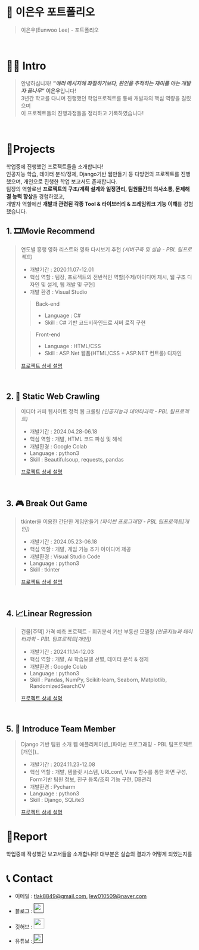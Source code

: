# 📜 이은우 포트폴리오

> 이은우(Eunwoo Lee) - 포트폴리오

<br />

# 🙋‍♂️ Intro

> 안녕하십니까! ***"에러 메시지에 좌절하기보다, 원인을 추적하는 재미를 아는 개발자 꿈나무"*** **이은우**입니다!  
> 3년간 학교를 다니며 진행했던 학업프로젝트를 통해 개발자의 핵심 역량을 길렀으며<br/>
> 이 프로젝트들의 진행과정들을 정리하고 기록하였습니다! 

<br />

# 📝Projects
학업중에 진행했던 프로젝트들을 소개합니다!  
인공지능 학습, 데이터 분석/정제, Django기반 웹만들기 등 다방면의 프로젝트를 진행했으며, 개인으로 진행한 학업 보고서도 존재합니다.  
팀장의 역할로썬 **프로젝트의 구조/계획 설계와 일정관리, 팀원들간의 의사소통, 문제해결 능력 향상**을 경험하였고, <br />
개발자 역할에선 **개발과 관련된 각종 Tool & 라이브러리 & 프레임워크 기능 이해**를 경험했습니다.

## 1. 🎞Movie Recommend

> 연도별 흥행 영화 리스트와 영화 다시보기 추천 _(서버구축 및 실습 - PBL 팀프로젝트)_
>
> - 개발기간 : 2020.11.07-12.01
> - 핵심 역할 : 팀장, 프로젝트의 전반적인 역할[주제/아이디어 제시, 웹 구조 디자인 및 설계, 웹 개발 및 구현]
> - 개발 환경 : Visual Studio
>
>> Back-end
>> - Language : C#
>> - Skill : C# 기반 코드비하인드로 서버 로직 구현
>> 
>
>> Front-end
>> - Language : HTML/CSS
>> - Skill : ASP.Net 웹폼(HTML/CSS + ASP.NET 컨트롤) 디자인
>>
> [프로젝트 상세 설명](https://github.com/DavidMao8849/Movie_Recommend_Project/tree/main)

<br />

## 2. 📄 Static Web Crawling

> 이디야 커피 웹사이트 정적 웹 크롤링 _(인공지능과 데이터과학 - PBL 팀프로젝트)_
>
> - 개발기간 : 2024.04.28-06.18
> - 핵심 역할 : 개발, HTML 코드 파싱 및 해석
> - 개발환경 : Google Colab
> - Language : python3
> - Skill : Beautifulsoup, requests, pandas
>
> [프로젝트 상세 설명](https://github.com/DavidMao8849/Web_Crawler)

<br />

## 3. 🎮 Break Out Game

> tkinter을 이용한 간단한 게임만들기 _(파이썬 프로그래밍 - PBL 팀프로젝트[개인])_
>
> - 개발기간 : 2024.05.23-06.18
> - 핵심 역할 : 개발, 게임 기능 추가 아이디어 제공
> - 개발환경 : Visual Studio Code
> - Language : python3
> - Skill : tkinter
>
> [프로젝트 상세 설명](https://github.com/DavidMao8849/Break_Out_Game)

<br />

## 4. 📈Linear Regression

> 건물[주택] 가격 예측 프로젝트 - 회귀분석 기반 부동산 모델링 _(인공지능과 데이터과학 - PBL 팀프로젝트[개인])_
>
> - 개발기간 : 2024.11.14-12.03
> - 핵심 역할 : 개발, AI 학습모델 선별, 데이터 분석 & 정제
> - 개발환경 : Google Colab
> - Language : python3
> - Skill : Pandas, NumPy, Scikit-learn, Seaborn, Matplotlib, RandomizedSearchCV
>
> [프로젝트 상세 설명](https://github.com/DavidMao8849/Linear_Regression_Project)

<br />

## 5. 🙌 Introduce Team Member 

>  Django 기반 팀원 소개 웹 애플리케이션_(파이썬 프로그래밍 - PBL 팀프로젝트[개인])_
>
> - 개발기간 : 2024.11.23-12.08
> - 핵심 역할 : 개발, 템플릿 시스템, URLconf, View 함수를 통한 화면 구성, Form기반 팀원 정보, 친구 등록/조회 기능 구현, DB관리
> - 개발환경 : Pycharm
> - Language : python3
> - Skill : Django, SQLite3
>
> [프로젝트 상세 설명](https://github.com/DavidMao8849/Django_Website)

# 📝Report
학업중에 작성했던 보고서들을 소개합니다!
대부분은 실습의 결과가 어떻게 되었는지를 
<br />

# 📞 Contact

- 이메일 : tlak8849@gmail.com, lew010509@naver.com
- 블로그 : <a href="">
  <img src="https://user-images.githubusercontent.com/68724828/185885678-8f619bfa-1160-4bb4-a026-f758a4014f82.png" height="26px" style="margin-top: 10px" />
  </a>
- 깃허브 : <a href="https://github.com/DavidMao8849">
  <img src="https://user-images.githubusercontent.com/68724828/185908612-22f4d219-78a7-4de7-bb02-deecaa63bffa.png" height="28px" style="margin-top: 10px" />
  </a>
- 유튜브 :<a href="">
  <img src="https://user-images.githubusercontent.com/1569988/159397141-21463bc2-2acf-416b-aa15-235664556f34.png" height="24px" style="margin-top: 10px" />
  </a>
